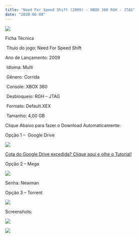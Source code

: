 ```yaml
---
title: "Need For Speed Shift (2009) - XBOX 360 RGH - JTAG"
date: "2020-06-08"
---
```


[![](https://1.bp.blogspot.com/-7QlTMlKfT2Y/Xt7MQFYwb_I/AAAAAAAALV8/5LdFv4lpa-EhaPzffdynJ9n0WHTFd35owCK4BGAsYHg/s320/71v5L{40dcdfd0a3f176073d713beaee4fcd56db243ec708877a2e730ba987ecd6f1ab}252B-nxQL._AC_SL1076_.jpg)](https://1.bp.blogspot.com/-7QlTMlKfT2Y/Xt7MQFYwb_I/AAAAAAAALV8/5LdFv4lpa-EhaPzffdynJ9n0WHTFd35owCK4BGAsYHg/s1076/71v5L{40dcdfd0a3f176073d713beaee4fcd56db243ec708877a2e730ba987ecd6f1ab}252B-nxQL._AC_SL1076_.jpg)

Ficha Técnica

 Titulo do jogo: Need For Speed Shift

Ano de Lançamento: 2009

 Idioma: Multi

 Gênero: Corrida

 Console: XBOX 360

 Desbloqueio: RGH – JTAG

 Formato: Default.XEX

 Tamanho: 4,00 GB

Clique Abaixo para fazer o Download Automaticamente:

Opção 1 –  Google Drive

[![](https://1.bp.blogspot.com/-4SUqXRoRWc0/XtsW72LDzrI/AAAAAAAAKHM/qo1oDro7CI03qjIvaVCl6yKZ3v_F_JvBwCK4BGAsYHg/APRENDA-Recupdsdasdasdaerado.png)](https://zee.gl/zMx6)

[Cota do Google Drive excedida? Clique aqui e olhe o Tutorial!](https://ultragames-torrents.blogspot.com/2020/06/burlar-cota-do-google-drive.html) 

Opção 2 – Mega

[![](https://1.bp.blogspot.com/-fysMBE_30yA/XtsW8rOzeTI/AAAAAAAAKHQ/yEg2otqCtcAfsWIP0xI63y3c0eWdDVksQCK4BGAsYHg/MEGA.png)](https://zee.gl/4NEE69b9)

Senha: Newman

Opção 3 – Torrent

[![](https://1.bp.blogspot.com/-eNerQjlxWXg/Xsyoy1YwxPI/AAAAAAAAG8o/qs-0XGNQDR4jSn0uGinE3EzKZZ6GoZnEACPcBGAYYCw/s1600/LINK1.png)](https://zee.gl/hy4oXX3A)

Screenshots:

[![](https://1.bp.blogspot.com/-qgXfFCRG048/Xt7MQpMqDjI/AAAAAAAALWA/CFSKWKI8lWASrrQ5RblwhKYLwXr7bNtoQCK4BGAsYHg/w400-h225/maxresdefault{40dcdfd0a3f176073d713beaee4fcd56db243ec708877a2e730ba987ecd6f1ab}2B{40dcdfd0a3f176073d713beaee4fcd56db243ec708877a2e730ba987ecd6f1ab}25281{40dcdfd0a3f176073d713beaee4fcd56db243ec708877a2e730ba987ecd6f1ab}2529.jpg)](https://1.bp.blogspot.com/-qgXfFCRG048/Xt7MQpMqDjI/AAAAAAAALWA/CFSKWKI8lWASrrQ5RblwhKYLwXr7bNtoQCK4BGAsYHg/s1280/maxresdefault{40dcdfd0a3f176073d713beaee4fcd56db243ec708877a2e730ba987ecd6f1ab}2B{40dcdfd0a3f176073d713beaee4fcd56db243ec708877a2e730ba987ecd6f1ab}25281{40dcdfd0a3f176073d713beaee4fcd56db243ec708877a2e730ba987ecd6f1ab}2529.jpg)

[![](https://1.bp.blogspot.com/--D9gpVOfwQI/Xt7MRYLvIzI/AAAAAAAALWE/MmO5AJxNIhgjz9UN53HTsPqPkmD14kkMACK4BGAsYHg/w400-h225/maxresdefault.jpg)](https://1.bp.blogspot.com/--D9gpVOfwQI/Xt7MRYLvIzI/AAAAAAAALWE/MmO5AJxNIhgjz9UN53HTsPqPkmD14kkMACK4BGAsYHg/s1280/maxresdefault.jpg)
